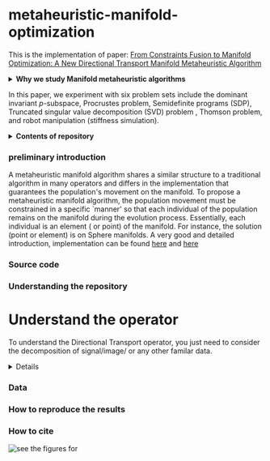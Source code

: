 # metaheuristic-manifold-optimization
 This is the implementation of paper: [From Constraints Fusion to Manifold Optimization: A New Directional Transport Manifold Metaheuristic Algorithm]()

<details>
  <summary><b>Why we study Manifold metaheuristic algorithms </b></summary>
Metaheuristic algorithms are suited for combinatorial optimization problems, given that, although they are not usually guaranteed to find the optimal global solution, they can often find a sufficiently good solution in a decent amount of time. 
Meta-heuristics can also be easily applied to many problems because they are not problem-specific and often incorporate some form of randomness to escape from local minima. The generalization and implementation of numerical optimization algorithms to the manifolds have been well studied and successfully applied to actual problems from science, engineering, and robotics.
</details>

In this paper, we experiment with six problem sets include the dominant invariant $p$-subspace, Procrustes problem, Semidefinite programs (SDP), Truncated singular value decomposition (SVD) problem , Thomson problem, and robot manipulation (stiffness simulation). 


<details>
 <summary><b>Contents of repository</b></summary>
- *preliminary introduction* To understand this paper, you should have a basic understanding the manifold. 
 
- *Source code*
 
 - *Understanding the repository* code review

 - *Directional Transport operator* (Understand the operator)
    
 - *Data*
 
- *How to reproduce the results*

- *How to cite*
- 
</details>

### preliminary introduction
A metaheuristic manifold algorithm shares a similar structure to a traditional algorithm in many operators and differs in the implementation that guarantees the population's movement on the manifold. To propose a metaheuristic manifold algorithm, the population movement must be constrained in a specific `manner' so that each individual of the population remains on the manifold during the evolution process. Essentially, each individual is an element ( or point) of the manifold. For instance, the solution (point or element) is on Sphere manifolds. 
A very good and detailed introduction, implementation can be found [here](https://github.com/NicolasBoumal/manopt) and [here](https://www.manopt.org/)
### Source code
### Understanding the repository

# Understand the operator
To understand the Directional Transport operator, you just need to consider the decomposition of signal/image/ or any other familar data. 
<details>
Most implementations closely follow traditional metaheuristic algorithms by converting operations to tangent spaces without utilizing operations that specifically take advantage of manifold structures, as opposed to traditional Euclidean spaces. We propose an operation tailored for manifold learning. The figure below shows that after the directional transport of motion v, the decomposed $v_2$ moves out of the manifold (surface) into the complementary space. The retraction operation then pulls $v_2$ back to the original point $x$, regardless of how far the point travels in this direction.
</details>

### Data
### How to reproduce the results


### How to cite


![see the figures for ](https://github.com/lingping-fuzzy/metaheuristic-manifold-optimization/figs/DTMA.png)


